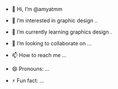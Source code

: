 - 👋 Hi, I’m @amyatmm
- 👀 I’m interested in graphic design ..
- 🌱 I’m currently learning graphics design .
  
- 💞️ I’m looking to collaborate on ...
- 📫 How to reach me ...
- 😄 Pronouns: ...
- ⚡ Fun fact: ...

<!---
amyatmm/amyatmm is a ✨ special ✨ repository because its `README.md` (this file) appears on your GitHub profile.
You can click the Preview link to take a look at your changes.
--->

